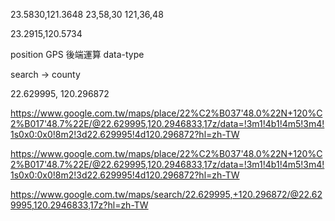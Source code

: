 23.5830,121.3648
23,58,30 121,36,48

23.2915,120.5734

position GPS
後端運算
data-type

search -> county

22.629995, 120.296872

https://www.google.com.tw/maps/place/22%C2%B037'48.0%22N+120%C2%B017'48.7%22E/@22.629995,120.2946833,17z/data=!3m1!4b1!4m5!3m4!1s0x0:0x0!8m2!3d22.629995!4d120.296872?hl=zh-TW

https://www.google.com.tw/maps/place/22%C2%B037'48.0%22N+120%C2%B017'48.7%22E/@22.629995,120.2946833,17z/data=!3m1!4b1!4m5!3m4!1s0x0:0x0!8m2!3d22.629995!4d120.296872?hl=zh-TW

https://www.google.com.tw/maps/search/22.629995,+120.296872/@22.629995,120.2946833,17z?hl=zh-TW